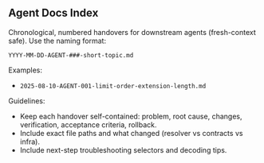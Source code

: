 ## Agent Docs Index

Chronological, numbered handovers for downstream agents (fresh-context safe). Use the naming format:

`YYYY-MM-DD-AGENT-###-short-topic.md`

Examples:
- `2025-08-10-AGENT-001-limit-order-extension-length.md`

Guidelines:
- Keep each handover self-contained: problem, root cause, changes, verification, acceptance criteria, rollback.
- Include exact file paths and what changed (resolver vs contracts vs infra).
- Include next-step troubleshooting selectors and decoding tips.




